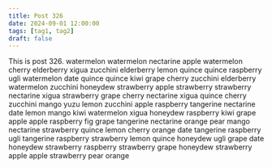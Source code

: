```yaml
---
title: Post 326
date: 2024-09-01 12:00:00
tags: [tag1, tag2]
draft: false
---
```

This is post 326.
watermelon
watermelon
nectarine
apple
watermelon
cherry
elderberry
xigua
zucchini
elderberry
lemon
quince
quince
raspberry
ugli
watermelon
date
quince
quince
kiwi
grape
cherry
zucchini
elderberry
watermelon
zucchini
honeydew
strawberry
apple
strawberry
strawberry
nectarine
xigua
strawberry
grape
cherry
nectarine
xigua
quince
cherry
zucchini
mango
yuzu
lemon
zucchini
apple
raspberry
tangerine
nectarine
date
lemon
mango
kiwi
watermelon
xigua
honeydew
raspberry
kiwi
grape
apple
apple
raspberry
fig
grape
tangerine
nectarine
orange
pear
mango
nectarine
strawberry
quince
lemon
cherry
orange
date
tangerine
raspberry
ugli
tangerine
raspberry
strawberry
lemon
quince
honeydew
ugli
grape
date
honeydew
strawberry
raspberry
strawberry
grape
honeydew
strawberry
apple
apple
strawberry
pear
orange
